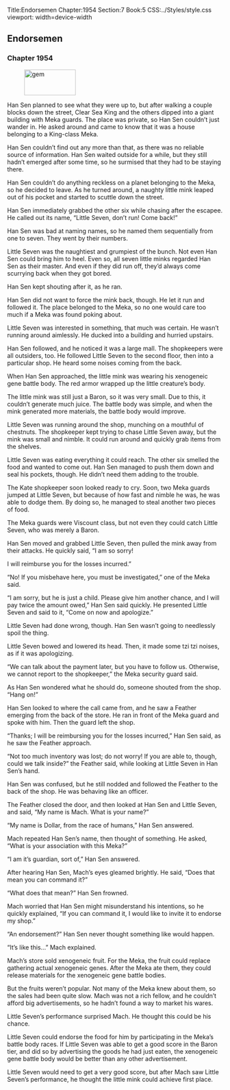 Title:Endorsemen 
Chapter:1954 
Section:7 
Book:5 
CSS:../Styles/style.css 
viewport: width=device-width
  
## Endorsemen
### Chapter 1954 
<figure>
	<img src="../Images/gem.gif" alt="gem" id="gem" width="120" height="60" />
</figure>
  

  
  Han Sen planned to see what they were up to, but after walking a couple blocks down the street, Clear Sea King and the others dipped into a giant building with Meka guards. The place was private, so Han Sen couldn’t just wander in. He asked around and came to know that it was a house belonging to a King-class Meka.

Han Sen couldn’t find out any more than that, as there was no reliable source of information. Han Sen waited outside for a while, but they still hadn’t emerged after some time, so he surmised that they had to be staying there.

Han Sen couldn’t do anything reckless on a planet belonging to the Meka, so he decided to leave. As he turned around, a naughty little mink leaped out of his pocket and started to scuttle down the street.

Han Sen immediately grabbed the other six while chasing after the escapee. He called out its name, “Little Seven, don’t run! Come back!”

Han Sen was bad at naming names, so he named them sequentially from one to seven. They went by their numbers.

Little Seven was the naughtiest and grumpiest of the bunch. Not even Han Sen could bring him to heel. Even so, all seven little minks regarded Han Sen as their master. And even if they did run off, they’d always come scurrying back when they got bored.

Han Sen kept shouting after it, as he ran.

Han Sen did not want to force the mink back, though. He let it run and followed it. The place belonged to the Meka, so no one would care too much if a Meka was found poking about.

Little Seven was interested in something, that much was certain. He wasn’t running around aimlessly. He ducked into a building and hurried upstairs.

Han Sen followed, and he noticed it was a large mall. The shopkeepers were all outsiders, too. He followed Little Seven to the second floor, then into a particular shop. He heard some noises coming from the back.

When Han Sen approached, the little mink was wearing his xenogeneic gene battle body. The red armor wrapped up the little creature’s body.

The little mink was still just a Baron, so it was very small. Due to this, it couldn’t generate much juice. The battle body was simple, and when the mink generated more materials, the battle body would improve.

Little Seven was running around the shop, munching on a mouthful of chestnuts. The shopkeeper kept trying to chase Little Seven away, but the mink was small and nimble. It could run around and quickly grab items from the shelves.

Little Seven was eating everything it could reach. The other six smelled the food and wanted to come out. Han Sen managed to push them down and seal his pockets, though. He didn’t need them adding to the trouble.

The Kate shopkeeper soon looked ready to cry. Soon, two Meka guards jumped at Little Seven, but because of how fast and nimble he was, he was able to dodge them. By doing so, he managed to steal another two pieces of food.

The Meka guards were Viscount class, but not even they could catch Little Seven, who was merely a Baron.

Han Sen moved and grabbed Little Seven, then pulled the mink away from their attacks. He quickly said, “I am so sorry!

I will reimburse you for the losses incurred.”

“No! If you misbehave here, you must be investigated,” one of the Meka said.

“I am sorry, but he is just a child. Please give him another chance, and I will pay twice the amount owed,” Han Sen said quickly. He presented Little Seven and said to it, “Come on now and apologize.”

Little Seven had done wrong, though. Han Sen wasn’t going to needlessly spoil the thing.

Little Seven bowed and lowered its head. Then, it made some tzi tzi noises, as if it was apologizing.

“We can talk about the payment later, but you have to follow us. Otherwise, we cannot report to the shopkeeper,” the Meka security guard said.

As Han Sen wondered what he should do, someone shouted from the shop. “Hang on!”

Han Sen looked to where the call came from, and he saw a Feather emerging from the back of the store. He ran in front of the Meka guard and spoke with him. Then the guard left the shop.

“Thanks; I will be reimbursing you for the losses incurred,” Han Sen said, as he saw the Feather approach.

“Not too much inventory was lost; do not worry! If you are able to, though, could we talk inside?” the Feather said, while looking at Little Seven in Han Sen’s hand.

Han Sen was confused, but he still nodded and followed the Feather to the back of the shop. He was behaving like an officer.

The Feather closed the door, and then looked at Han Sen and Little Seven, and said, “My name is Mach. What is your name?”

“My name is Dollar, from the race of humans,” Han Sen answered.

Mach repeated Han Sen’s name, then thought of something. He asked, “What is your association with this Meka?”

“I am it’s guardian, sort of,” Han Sen answered.

After hearing Han Sen, Mach’s eyes gleamed brightly. He said, “Does that mean you can command it?”

“What does that mean?” Han Sen frowned.

Mach worried that Han Sen might misunderstand his intentions, so he quickly explained, “If you can command it, I would like to invite it to endorse my shop.”

“An endorsement?” Han Sen never thought something like would happen.

“It’s like this…” Mach explained.

Mach’s store sold xenogeneic fruit. For the Meka, the fruit could replace gathering actual xenogeneic genes. After the Meka ate them, they could release materials for the xenogeneic gene battle bodies.

But the fruits weren’t popular. Not many of the Meka knew about them, so the sales had been quite slow. Mach was not a rich fellow, and he couldn’t afford big advertisements, so he hadn’t found a way to market his wares.

Little Seven’s performance surprised Mach. He thought this could be his chance.

Little Seven could endorse the food for him by participating in the Meka’s battle body races. If Little Seven was able to get a good score in the Baron tier, and did so by advertising the goods he had just eaten, the xenogeneic gene battle body would be better than any other advertisement.

Little Seven would need to get a very good score, but after Mach saw Little Seven’s performance, he thought the little mink could achieve first place.

